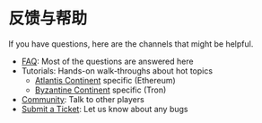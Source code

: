 # 反馈与帮助

If you have questions, here are the channels that might be helpful.

* [FAQ](faq/): Most of the questions are answered here
* Tutorials: Hands-on walk-throughs about hot topics
  * [Atlantis Continent](../tutorials/atlantis-ethereum/) specific \(Ethereum\)
  * [Byzantine Continent](../tutorials/byzantine-tron/) specific \(Tron\)
* [Community](community.md): Talk to other players
* [Submit a Ticket](https://evolutionland.zendesk.com/): Let us know about any bugs

